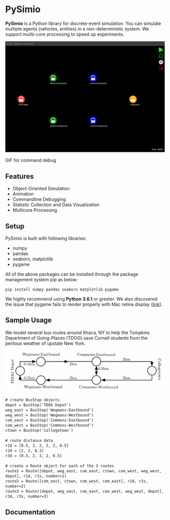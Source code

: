 # PySimio
**PySimio** is a Python library for discrete-event simulation. You can simulate multiple agents (vehicles, entities) in a non-deterministic system. We support muilti-core processing to speed up experiments. 

![Route map](images/animation.gif)

GIF for command debug

## Features
- Object-Oriented Simulation
- Animation
- Commandline Debugging
- Statistic Collection and Data Visualization 
- Multicore Processing

## Setup
PySimio is built with following libraries:
- numpy 
- pandas 
- seaborn, matplotlib 
- pygame  
  
All of the above packages can be installed through the package management system pip as below:
```
pip install numpy pandas seaborn matplotlib pygame
```

We highly recommend using **Python 3.6.1** or greater.
We also discovered the issue that pygame fails to render properly with Mac retina display ([link](https://stackoverflow.com/questions/29834292/pygame-simple-loop-runs-very-slowly-on-mac)).


## Sample Usage
We model several bus routes around Ithaca, NY to help the Tompkins Department of Going-Places (TDOG) save Cornell students from the perilous weather of upstate New York.  
  
![Route map](data/map.png)
```
# create BusStop objects  
depot = BusStop('TDOG Depot')  
weg_east = BusStop('Wegmans-Eastbound')  
weg_west = BusStop('Wegmans-Westbound')  
com_east = BusStop('Commons-Eastbound')  
com_west = BusStop('Commons-Westbound')  
ctown = BusStop('Collegetown')  
  
# route distance data  
r1d = [0.5, 2, 2, 2, 2, 0.5]  
r2d = [2, 2, 0.3]  
r3d = [0.5, 2, 2, 2, 0.5]    
   
# create a Route object for each of the 3 routes   
route1 = Route([depot, weg_east, com_east, ctown, com_west, weg_west, depot], r1d, r1s, number=1)   
route2 = Route([com_east, ctown, com_west, com_east], r2d, r2s, number=2)   
route3 = Route([depot, weg_east, com_east, com_west, weg_west, depot], r3d, r3s, number=3)   
```

## Documentation

